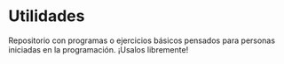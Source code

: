 # Utilidades
Repositorio con programas o ejercicios básicos pensados para personas iniciadas en la programación. ¡Usalos libremente!
